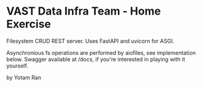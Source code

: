 # VAST Data Infra Team - Home Exercise

Filesystem CRUD REST server.
Uses FastAPI and uvicorn for ASGI.

Asynchronious fs operations are performed by aiofiles, see implementation below.
Swagger available at /docs, if you're interested in playing with it yourself.

by Yotam Ran
